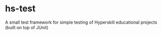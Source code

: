 # hs-test
A small test framework for simple testing of Hyperskill educational projects (built on top of JUnit)

